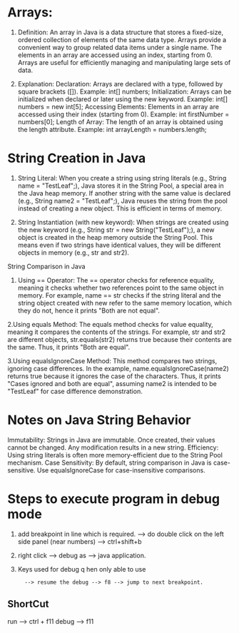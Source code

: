 Arrays:
=======

1. Definition: An array in Java is a data structure that stores a fixed-size, ordered collection of elements of the same data type. Arrays provide a convenient way to group related data items under a single name. The elements in an array are accessed using an index, starting from 0. Arrays are useful for efficiently managing and manipulating large sets of data.

2. Explanation: Declaration: Arrays are declared with a type, followed by square brackets ([]). Example: int[] numbers; Initialization: Arrays can be initialized when declared or later using the new keyword. Example: int[] numbers = new int[5]; Accessing Elements: Elements in an array are accessed using their index (starting from 0). Example: int firstNumber = numbers[0]; Length of Array: The length of an array is obtained using the length attribute. Example: int arrayLength = numbers.length;


String Creation in Java
=======================

1. String Literal:
When you create a string using string literals (e.g., String name = "TestLeaf";), Java stores it in the String Pool, a special area in the Java heap memory.
If another string with the same value is declared (e.g., String name2 = "TestLeaf";), Java reuses the string from the pool instead of creating a new object.
This is efficient in terms of memory.

2. String Instantiation (with new keyword):
When strings are created using the new keyword (e.g., String str = new String("TestLeaf");), a new object is created in the heap memory outside the String Pool.
This means even if two strings have identical values, they will be different objects in memory (e.g., str and str2).



String Comparison in Java
1. Using == Operator:
The == operator checks for reference equality, meaning it checks whether two references point to the same object in memory.
For example, name == str checks if the string literal and the string object created with new refer to the same memory location, which they do not, hence it prints "Both are not equal".

2.Using equals Method:
The equals method checks for value equality, meaning it compares the contents of the strings.
For example, str and str2 are different objects, str.equals(str2) returns true because their contents are the same. Thus, it prints "Both are equal".

3.Using equalsIgnoreCase Method:
This method compares two strings, ignoring case differences.
In the example, name.equalsIgnoreCase(name2) returns true because it ignores the case of the characters. Thus, it prints "Cases ignored and both are equal", assuming name2 is intended to be "TestLeaf" for case difference demonstration.


Notes on Java String Behavior
=============================
Immutability: Strings in Java are immutable. Once created, their values cannot be changed. Any modification results in a new string.
Efficiency: Using string literals is often more memory-efficient due to the String Pool mechanism.
Case Sensitivity: By default, string comparison in Java is case-sensitive. Use equalsIgnoreCase for case-insensitive comparisons.


Steps to execute program in debug mode
======================================
1. add breakpoint in line which is required.
   --> do double click on the left side panel (near numbers)
   --> ctrl+shift+b 

2. right click --> debug as --> java application.
3. Keys used for debug
         q  hen only able to use

         --> resume the debug --> f8 --> jump to next breakpoint.

ShortCut 
--------
   run --> ctrl + f11
   debug --> f11